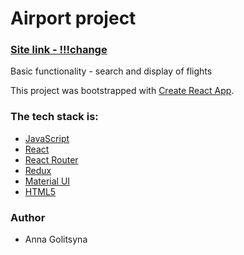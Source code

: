 # Airport project

### [Site link - !!!change](https://remarkable-cannoli-382e31.netlify.app/)

Basic functionality - search and display of flights

This project was bootstrapped with [Create React App](https://github.com/facebook/create-react-app).

### The tech stack is:

- [JavaScript](https://developer.mozilla.org/en-US/docs/Web/JavaScript)
- [React](https://reactjs.org/docs/getting-started.html)
- [React Router](https://reactrouter.com/en/main/start/concepts)
- [Redux](https://redux.js.org/introduction/getting-started)
- [Material UI](https://mui.com/material-ui/getting-started/overview/)
- [HTML5](https://en.wikipedia.org/wiki/HTML5)

### Author

- Anna Golitsyna